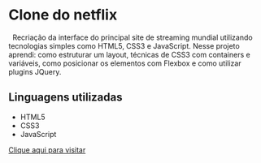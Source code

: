 # Clone do netflix


&nbsp;
Recriação da interface do principal site de streaming mundial utilizando tecnologias simples como HTML5, CSS3 e JavaScript. Nesse projeto aprendi: como estruturar um layout, técnicas de CSS3 com containers e variáveis, como posicionar os elementos com Flexbox e como utilizar plugins JQuery.

## Linguagens utilizadas

- HTML5
- CSS3
- JavaScript


[Clique aqui para visitar](https://pedalexsan.github.io/clonenetflix/)
